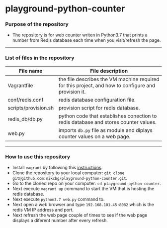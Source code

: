 # playground-python-counter

### Purpose of the repository
- The repository is for web counter writen in Python3.7 that prints a number from Redis database each time when you visit/refresh the page.

---------------------------------------------------------------------------------------------------------------------------

### List of files in the repository
File name |	File description
----------|--------------------
Vagrantfile |  the file describes the VM machine required for this project, and how to configure and provision it. 
conf/redis.conf | redis database configuration file.
scripts/provision.sh | provision script for redis database.
redis_db/db.py | python code that establishes conection to redis database and stores counter values. 
web.py | imports `db.py` file as module and diplays counter values on a web page.

--------------------------------------------------------------------------------------------------------------------------

### How to use this repository 
- Install `vagrant` by following this [instructions](https://www.vagrantup.com/downloads.html).
- Clone the repository to your local computer: `git clone git@github.com:nikcbg/playground-python-counter.git`.
- Go to the cloned repo on your computer: `cd playground-python-counter`.
- Next execute `vagrant up` command to start the VM that is hosting the redis database. 
- Next execute `python3.7 web.py` command to.
- Next open a web browser and type `192.168.101.45:8082` which is the redis VM IP address and port.
- Next refresh the web page couple of times to see if the web page displays a diferent number after every refresh.
